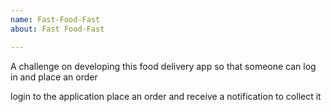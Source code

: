 ```yaml
---
name: Fast-Food-Fast
about: Fast Food-Fast

---
```


A challenge on developing this food delivery app so that someone can log in and place an order

login to the application place an order and receive a notification to collect it
